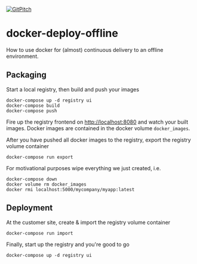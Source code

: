[![GitPitch](https://gitpitch.com/assets/badge.svg)](https://gitpitch.com/awesome-inc/docker-deploy-offline/master)

# docker-deploy-offline

How to use docker for (almost) continuous delivery to an offline environment.

## Packaging

Start a local registry, then build and push your images

```shell
docker-compose up -d registry ui
docker-compose build
docker-compose push
```

Fire up the registry frontend on [http://localhost:8080](http://localhost:8080) and watch your built images.
Docker images are contained in the docker volume `docker_images`.

After you have pushed all docker images to the registry, export the registry volume container

```shell
docker-compose run export
```

For motivational purposes wipe everything we just created, i.e.

```shell
docker-compose down
docker volume rm docker_images
docker rmi localhost:5000/mycompany/myapp:latest
```

## Deployment

At the customer site, create & import the registry volume container

```shell
docker-compose run import
```

Finally, start up the registry and you're good to go

```shell
docker-compose up -d registry ui
```

